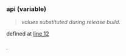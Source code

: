 ### api (variable) ###

> _values substituted during release build._

defined at [line 12](http://ibpy.googlecode.com/svn/trunk/ib/__init__.py)
###### . ######

